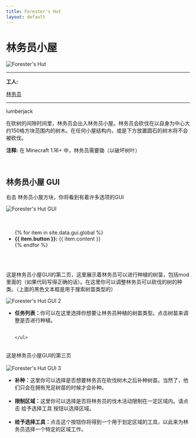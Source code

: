 ```yaml
---
title: Forester's Hut
layout: default
---
```

# 林务员小屋

<div class="infobox box text-center">
    <img src="../../assets/images/buildings/lumberjack.png" alt="Forester's Hut" />
    <hr />
    <div class="row section-text text-left">
        <div class="col">
        <p><strong>工人:</strong></p>
        </div>
        <div class="col">
        <p><a href="../workers/forester">林务员</a></p>
        </div>
    </div>
    <hr />
    <recipe>lumberjack</recipe>
</div>

在砍树的间隙时间里，林务员会出入林务员小屋。林务员会砍伐在以自身为中心大约150格方块范围内的树木。在任何小屋结构内，或是下方放置圆石的树木将不会被砍伐。

**注释:** 在 Minecraft 1.16+ 中，林务员需要锄（以破坏树叶）

<br>

## 林务员小屋 GUI

右击 林务员小屋方块，你将看到有着许多选项的GUI

<div class="row">
  <div class="col-sm-12 col-md">
    <img src="../../assets/images/gui/lumberjackgui1.png" class="img-fluid mx-auto" alt="Forester's Hut GUI">
  </div>
  <div class="col-sm-12 col-md"><br>
    <br>
    <ul>
      {% for item in site.data.gui.global %}
        <li><strong>{{ item.button }}:</strong> {{ item.content }}</li>
      {% endfor %}
    </ul>
  </div>
</div>  
<br> <br>

这是林务员小屋GUI的第二页，这里展示着林务员可以进行种植的树苗，包括mod里面的（如果代码写得正确的话）。在这里你可以调整林务员可以砍伐的树的种类。（上面的黑色文本框是用于搜索树苗类型的）

<div class="row">
  <div class="col-sm-12 col-md">
    <img src="../../assets/images/gui/lumberjackgui2.png" class="img-fluid mx-auto" alt="Forester's Hut GUI 2">
  </div>
  <div class="col-sm-12 col-md">
    <ul>
      <li><strong>任务列表：</strong>你可以在这里选择你想要让林务员种植的树苗类型。点击树苗来调整是否进行种植。</li><br>

    </ul>
  </div>
</div>
<br>
这是林务员小屋GUI的第三页
<br><br>
<div class="row">
  <div class="col-sm-12 col-md">
    <img src="../../assets/images/gui/lumberjackgui3.png" class="img-fluid mx-auto" alt="Forester's Hut GUI 3">
  </div>
  <div class="col-sm-12 col-md">
    <ul>
      <li><strong>补种：</strong>这里你可以选择是否想要林务员在砍伐树木之后补种树苗。当然了，他们只会在拥有充足树苗的时候才会补种。</li><br>
      <li><strong>限制区域：</strong>这里你可以选择是否将林务员的伐木活动限制在一定区域内。请点击 给予选择工具 按钮以选择区域。</li><br>
      <li><strong>给予选择工具：</strong>点击这个按钮你将得到一个用于划定区域的工具，以此来为林务员选择一个特定的区域工作。</li>
    </ul>
  </div>
</div>
<br>
